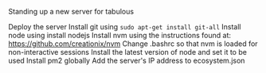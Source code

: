 Standing up a new server for tabulous

Deploy the server
Install git using `sudo apt-get install git-all`
Install node using install nodejs
Install nvm using the instructions found at: https://github.com/creationix/nvm
Change .bashrc so that nvm is loaded for non-interactive sessions
Install the latest version of node and set it to be used
Install pm2 globally
Add the server's IP address to ecosystem.json
